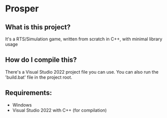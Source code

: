 # Prosper

## What is this project?

It's a RTS/Simulation game, written from scratch in C++, with minimal library usage

## How do I compile this?

There's a Visual Studio 2022 project file you can use. You can also run the 'build.bat'
file in the project root.

## Requirements:

- Windows
- Visual Studio 2022 with C++ (for compilation)
